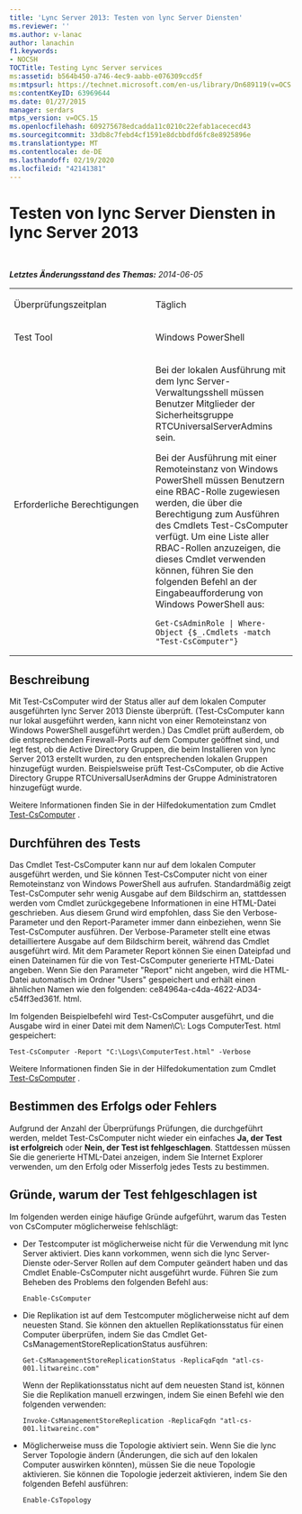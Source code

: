 ```yaml
---
title: 'Lync Server 2013: Testen von lync Server Diensten'
ms.reviewer: ''
ms.author: v-lanac
author: lanachin
f1.keywords:
- NOCSH
TOCTitle: Testing Lync Server services
ms:assetid: b564b450-a746-4ec9-aabb-e076309ccd5f
ms:mtpsurl: https://technet.microsoft.com/en-us/library/Dn689119(v=OCS.15)
ms:contentKeyID: 63969644
ms.date: 01/27/2015
manager: serdars
mtps_version: v=OCS.15
ms.openlocfilehash: 609275678edcadda11c0210c22efab1acececd43
ms.sourcegitcommit: 33db8c7febd4cf1591e8dcbbdfd6fc8e8925896e
ms.translationtype: MT
ms.contentlocale: de-DE
ms.lasthandoff: 02/19/2020
ms.locfileid: "42141381"
---
```

<div data-xmlns="http://www.w3.org/1999/xhtml">

<div class="topic" data-xmlns="http://www.w3.org/1999/xhtml" data-msxsl="urn:schemas-microsoft-com:xslt" data-cs="http://msdn.microsoft.com/">

<div data-asp="https://msdn2.microsoft.com/asp">

# <a name="testing-lync-server-services-in-lync-server-2013"></a>Testen von lync Server Diensten in lync Server 2013

</div>

<div id="mainSection">

<div id="mainBody">

<span> </span>

_**Letztes Änderungsstand des Themas:** 2014-06-05_


<table>
<colgroup>
<col style="width: 50%" />
<col style="width: 50%" />
</colgroup>
<tbody>
<tr class="odd">
<td><p>Überprüfungszeitplan</p></td>
<td><p>Täglich</p></td>
</tr>
<tr class="even">
<td><p>Test Tool</p></td>
<td><p>Windows PowerShell</p></td>
</tr>
<tr class="odd">
<td><p>Erforderliche Berechtigungen</p></td>
<td><p>Bei der lokalen Ausführung mit dem lync Server-Verwaltungsshell müssen Benutzer Mitglieder der Sicherheitsgruppe RTCUniversalServerAdmins sein.</p>
<p>Bei der Ausführung mit einer Remoteinstanz von Windows PowerShell müssen Benutzern eine RBAC-Rolle zugewiesen werden, die über die Berechtigung zum Ausführen des Cmdlets Test-CsComputer verfügt. Um eine Liste aller RBAC-Rollen anzuzeigen, die dieses Cmdlet verwenden können, führen Sie den folgenden Befehl an der Eingabeaufforderung von Windows PowerShell aus:</p>
<pre><code>Get-CsAdminRole | Where-Object {$_.Cmdlets -match &quot;Test-CsComputer&quot;}</code></pre></td>
</tr>
</tbody>
</table>


<div>

## <a name="description"></a>Beschreibung

Mit Test-CsComputer wird der Status aller auf dem lokalen Computer ausgeführten lync Server 2013 Dienste überprüft. (Test-CsComputer kann nur lokal ausgeführt werden, kann nicht von einer Remoteinstanz von Windows PowerShell ausgeführt werden.) Das Cmdlet prüft außerdem, ob die entsprechenden Firewall-Ports auf dem Computer geöffnet sind, und legt fest, ob die Active Directory Gruppen, die beim Installieren von lync Server 2013 erstellt wurden, zu den entsprechenden lokalen Gruppen hinzugefügt wurden. Beispielsweise prüft Test-CsComputer, ob die Active Directory Gruppe RTCUniversalUserAdmins der Gruppe Administratoren hinzugefügt wurde.

Weitere Informationen finden Sie in der Hilfedokumentation zum Cmdlet [Test-CsComputer](https://docs.microsoft.com/powershell/module/skype/Test-CsComputer) .

</div>

<div>

## <a name="running-the-test"></a>Durchführen des Tests

Das Cmdlet Test-CsComputer kann nur auf dem lokalen Computer ausgeführt werden, und Sie können Test-CsComputer nicht von einer Remoteinstanz von Windows PowerShell aus aufrufen. Standardmäßig zeigt Test-CsComputer sehr wenig Ausgabe auf dem Bildschirm an, stattdessen werden vom Cmdlet zurückgegebene Informationen in eine HTML-Datei geschrieben. Aus diesem Grund wird empfohlen, dass Sie den Verbose-Parameter und den Report-Parameter immer dann einbeziehen, wenn Sie Test-CsComputer ausführen. Der Verbose-Parameter stellt eine etwas detailliertere Ausgabe auf dem Bildschirm bereit, während das Cmdlet ausgeführt wird. Mit dem Parameter Report können Sie einen Dateipfad und einen Dateinamen für die von Test-CsComputer generierte HTML-Datei angeben. Wenn Sie den Parameter "Report" nicht angeben, wird die HTML-Datei automatisch im Ordner "Users" gespeichert und erhält einen ähnlichen Namen wie den folgenden: ce84964a-c4da-4622-AD34-c54ff3ed361f. html.

Im folgenden Beispielbefehl wird Test-CsComputer ausgeführt, und die Ausgabe wird in einer Datei mit dem Namen\\C\\: Logs ComputerTest. html gespeichert:

    Test-CsComputer -Report "C:\Logs\ComputerTest.html" -Verbose

Weitere Informationen finden Sie in der Hilfedokumentation zum Cmdlet [Test-CsComputer](https://docs.microsoft.com/powershell/module/skype/Test-CsComputer) .

</div>

<div>

## <a name="determining-success-or-failure"></a>Bestimmen des Erfolgs oder Fehlers

Aufgrund der Anzahl der Überprüfungs Prüfungen, die durchgeführt werden, meldet Test-CsComputer nicht wieder ein einfaches **Ja, der Test ist erfolgreich** oder **Nein, der Test ist fehlgeschlagen**. Stattdessen müssen Sie die generierte HTML-Datei anzeigen, indem Sie Internet Explorer verwenden, um den Erfolg oder Misserfolg jedes Tests zu bestimmen.

</div>

<div>

## <a name="reasons-why-the-test-might-have-failed"></a>Gründe, warum der Test fehlgeschlagen ist

Im folgenden werden einige häufige Gründe aufgeführt, warum das Testen von CsComputer möglicherweise fehlschlägt:

  - Der Testcomputer ist möglicherweise nicht für die Verwendung mit lync Server aktiviert. Dies kann vorkommen, wenn sich die lync Server-Dienste oder-Server Rollen auf dem Computer geändert haben und das Cmdlet Enable-CsComputer nicht ausgeführt wurde. Führen Sie zum Beheben des Problems den folgenden Befehl aus:
    
        Enable-CsComputer

  - Die Replikation ist auf dem Testcomputer möglicherweise nicht auf dem neuesten Stand. Sie können den aktuellen Replikationsstatus für einen Computer überprüfen, indem Sie das Cmdlet Get-CsManagementStoreReplicationStatus ausführen:
    
        Get-CsManagementStoreReplicationStatus -ReplicaFqdn "atl-cs-001.litwareinc.com"
    
    Wenn der Replikationsstatus nicht auf dem neuesten Stand ist, können Sie die Replikation manuell erzwingen, indem Sie einen Befehl wie den folgenden verwenden:
    
        Invoke-CsManagementStoreReplication -ReplicaFqdn "atl-cs-001.litwareinc.com"

  - Möglicherweise muss die Topologie aktiviert sein. Wenn Sie die lync Server Topologie ändern (Änderungen, die sich auf den lokalen Computer auswirken könnten), müssen Sie die neue Topologie aktivieren. Sie können die Topologie jederzeit aktivieren, indem Sie den folgenden Befehl ausführen:
    
        Enable-CsTopology

</div>

</div>

<span> </span>

</div>

</div>

</div>

